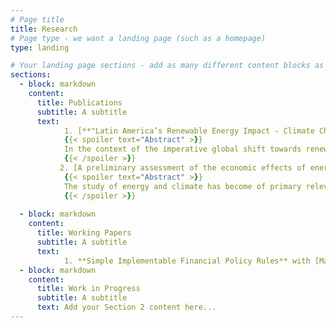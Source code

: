 ```yaml
---
# Page title
title: Research
# Page type - we want a landing page (such as a homepage)
type: landing

# Your landing page sections - add as many different content blocks as you like
sections:
  - block: markdown
    content:
      title: Publications
      subtitle: A subtitle
      text:
            1. [**"Latin America’s Renewable Energy Impact - Climate Change and Global Economic Consequences"**](https://www.mdpi.com/1996-1073/17/1/179), with [Juan Pablo Medina](https://negocios.uai.cl/profesor/juan-pablo-medina/) and [Rodrigo Palma-Behnke](https://scholar.google.com/citations?user=5ntc1PMAAAAJ&hl=es), _Energies_ 17(1), 179, 2024.
            {{< spoiler text="Abstract" >}}
            In the context of the imperative global shift towards renewable energy to mitigate climate change, Latin America (LATAM) emerges as a region of immense untapped potential. However, there is no formal quantification of the effects of developing this potential. This study analyzes the economic and climate impacts of developing renewable energy in LATAM and the Asia–Pacific region using an integrated economic and climate assessment model (IAM). The key findings are as follows. First, exporting renewable energy from LATAM and the Asia–Pacific region yields economic benefits across all regions. However, this surge in renewable energy exacerbates rather than alleviates global warming. Second, the implementation of policy measures accompanying renewable energy exports, aimed at discouraging the use of polluting energy sources, proves effective in mitigating global warming while sustaining significant economic gains globally. Third, LATAM stands to gain substantially from this development. Fourth, due to the gradual process of capital accumulation, any delays in initiating the development of renewable energy exports not only diminish economic gains during the postponement but also in the years following the commencement of exports. These results are robust to several additional simulations and sensitivity analyses. The results align with the goals of the Paris Agreement.
            {{< /spoiler >}}
           2. [A preliminary assessment of the economic effects of energy and climate in Chile](https://www.sciencedirect.com/science/article/pii/S2666143824000280) with [Felipe Beltrán](https://www.bcentral.cl/en/web/banco-central/investigadores/felipe-beltran), [Luigi Durand](https://ldurand.weebly.com/) and [Mario Gonzáles](https://www.bcentral.cl/en/web/banco-central/investigadores/mario-gonzalez), _Latin American Journal of Central Banking_, 100146, 2024.
            {{< spoiler text="Abstract" >}}
            The study of energy and climate has become of primary relevance for policymakers in central banks and other institutions. Current analyses for Chile suggest medium to strong direct physical effects, with some studies pointing to relatively higher impacts in the northern and central regions. Also, indirect effects, such as those originating from green transitions around the world, are likely to be significant. This paper provides a brief review of the effects that climate change may have on the economy and describes efforts made by the Central Bank of Chile to gain a better understanding of these effects. These efforts include; geo-referencing of assets and the primary physical risks they face, characterization of the transmission channels through which climate risks can propagate, a better estimation of the uncertainty of climatic events and the development of new general equilibrium models.
            {{< /spoiler >}}
 
  - block: markdown
    content:
      title: Working Papers
      subtitle: A subtitle
      text:
            1. **Simple Implementable Financial Policy Rules** with [Mauricio Calani](https://mcalani.github.io/) and [Marco Piña](https://marco-pina.github.io/)
  - block: markdown
    content:
      title: Work in Progress
      subtitle: A subtitle
      text: Add your Section 2 content here...
---
```

